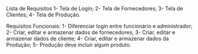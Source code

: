 Lista de Requisitos
1- Tela de Login;
2- Tela de Fornecedores;
3- Tela de Clientes;
4- Tela de Produção.

Requisitos Funcionais:
1- Diferenciar login entre funcionário e administrador;
2- Criar, editar e armazenar dados de fornecedores;
3- Criar, editar e armazenar dados de cliente;
4- Criar, editar e armazenar dados da Produção;
5- Produção deve incluir algum produto.
